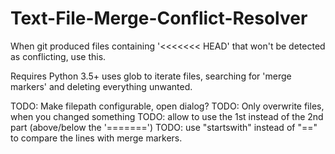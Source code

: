 # Text-File-Merge-Conflict-Resolver
When git produced files containing '<<<<<<< HEAD' that won't be detected as conflicting, use this.

Requires Python 3.5+
uses glob to iterate files, searching for 'merge markers' and deleting everything unwanted. 

TODO: Make filepath configurable, open dialog?
TODO: Only overwrite files, when you changed something
TODO: allow to use the 1st instead of the 2nd part (above/below the '=======')
TODO: use "startswith" instead of "==" to compare the lines with merge markers.
